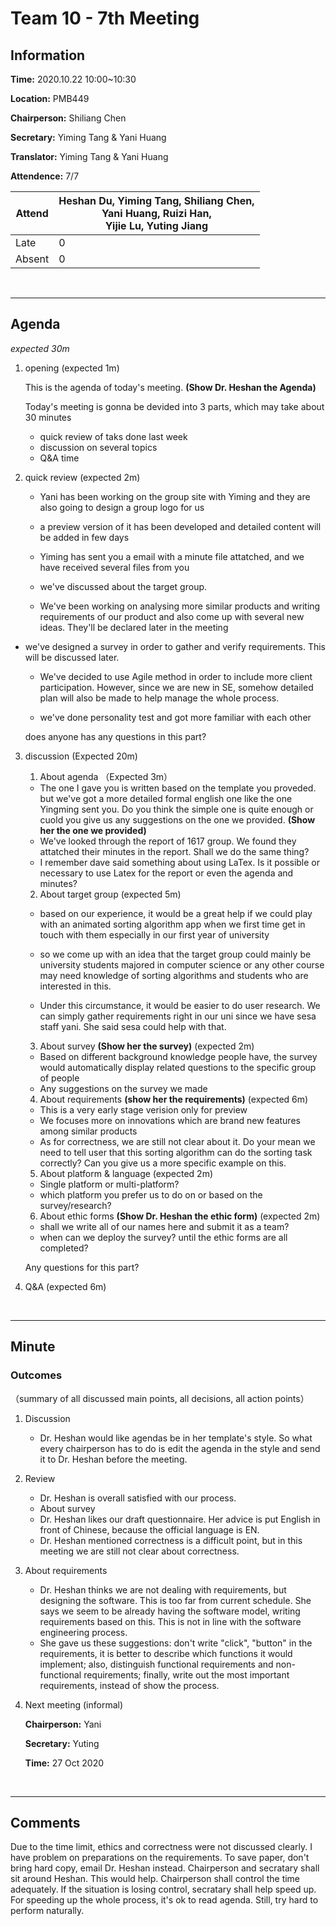 # Team 10 - 7th Meeting


## Information

**Time:** 2020.10.22 10:00~10:30

**Location:** PMB449

**Chairperson:** Shiliang Chen

**Secretary:** Yiming Tang & Yani Huang

**Translator:** Yiming Tang & Yani Huang

**Attendence:** 7/7

| Attend | **Heshan Du, Yiming Tang, Shiliang Chen, <br>Yani Huang, Ruizi Han, <br>Yijie Lu, Yuting Jiang** |
| ------ | ------------------------------------------------------------ |
| Late   | 0                                                            |
| Absent | 0                                                            |

<br>

------

## Agenda

*expected 30m*

1. opening (expected 1m)

	This is the agenda of today's meeting. **(Show Dr. Heshan the Agenda)**
	
	Today's meeting is gonna be devided into 3 parts, which may take about 30 minutes
	
	- quick review of taks done last week
	- discussion on several topics
	- Q&A time
	
2. quick review (expected 2m)

    - Yani has been working on the group site with Yiming and they are also going to design a group logo for us

    - a preview version of it has been developed and detailed content will be added in few days

    - Yiming has sent you a email with a minute file attatched, and we have received several files from you

    - we've discussed about the target group. 

    - We've been working on analysing more similar products and writing requirements of our product and also come up with several new ideas. They'll be declared later in the meeting

  - we've designed a survey in order to gather and verify requirements. This will be discussed later.

    - We've decided to use Agile method in order to include more client participation. However, since we are new in SE, somehow detailed plan will also be made to help manage the whole process.

    - we've done personality test and got more familiar with each other

    does anyone has any questions in this part?

3. discussion (Expected 20m)

   1. About agenda （Expected 3m）

     - The one I gave you is written based on the template you proveded. but we've got a more detailed formal english one like the one Yingming sent you. Do you think the simple one is quite enough or cuold you give us any suggestions on the one we provided. **(Show her the one we provided)**
     - We've looked through the report of 1617 group. We found they attatched their minutes in the report. Shall we do the same thing?
     - I remember dave said something about using LaTex. Is it possible or necessary to use Latex for the report or even the agenda and minutes?

   2. About target group (expected 5m)

   - based on our experience, it would be a great help if we could play with an animated sorting algorithm app when we first time get in touch with them especially in our first year of university

   - so we come up with an idea that the target group could mainly be university students majored in computer science or any other course may need knowledge of sorting algorithms and students who are interested in this.
   - Under this circumstance, it would be easier to do user research. We can simply gather requirements right in our uni since we have sesa staff yani. She said sesa could help with that.

   3. About survey **(Show her the survey)** (expected 2m)

   - Based on different background knowledge people have, the survey would automatically display related questions to the specific group of people
   - Any suggestions on the survey we made

   4. About requirements **(show her the requirements)**  (expected 6m)

   - This is a very early stage verision only for preview
   - We focuses more on innovations which are brand new features among similar products
   - As for correctness, we are still not clear about it. Do your mean we need to tell user that this sorting algorithm can do the sorting task correctly? Can you give us a more specific example on this.

   5. About platform & language (expected 2m)

   - Single platform or multi-platform?
   - which platform you prefer us to do on or based on the survey/research?

   6. About ethic forms **(Show Dr. Heshan the ethic form)** (expected 2m)

   - shall we write all of our names here and submit it as a team?
   - when can we deploy the survey? until the ethic forms are all completed?

   Any questions for this part?

   

4. Q&A (expected 6m)

<br>

------


## Minute

### Outcomes

（summary of all discussed main points, all decisions, all action points）



1. Discussion
	
	- Dr. Heshan would like agendas be in her template's style. So what every chairperson has to do is edit the agenda in the style and send it to Dr. Heshan before the meeting.
2. Review
	- Dr. Heshan is overall satisfied with our process.
	- About survey
	- Dr. Heshan likes our draft questionnaire. Her advice is put English in front of Chinese, because the official language is EN.
	- Dr. Heshan mentioned correctness is a difficult point, but in this meeting we are still not clear about correctness.
3. About requirements
	- Dr. Heshan thinks we are not dealing with requirements, but designing the software. This is too far from current schedule. She says we seem to be already having the software model, writing requirements based on this. This is not in line with the software engineering process. 
	- She gave us these suggestions: don't write "click", "button" in the requirements, it is better to describe which functions it would implement; also, distinguish functional requirements and non-functional requirements; finally, write out the most important requirements, instead of show the process.

5. Next meeting (informal)

   **Chairperson:** Yani

   **Secretary:** Yuting

   **Time:** 27 Oct 2020

<br>

-------


## Comments

Due to the time limit, ethics and correctness were not discussed clearly.
I have problem on preparations on the requirements.
To save paper, don't bring hard copy, email Dr. Heshan instead.
Chairperson and secratary shall sit around Heshan. This would help.
Chairperson shall control the time adequately. If the situation is losing control, secratary shall help speed up.
For speeding up the whole process, it's ok to read agenda. Still, try hard to perform naturally.


